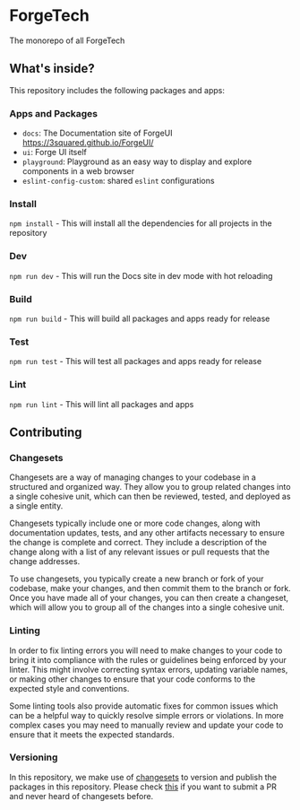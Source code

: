 # ForgeTech

The monorepo of all ForgeTech

## What's inside?

This repository includes the following packages and apps:

### Apps and Packages

- `docs`: The Documentation site of ForgeUI https://3squared.github.io/ForgeUI/
- `ui`: Forge UI itself
- `playground`: Playground as an easy way to display and explore components in a  web browser
- `eslint-config-custom`: shared `eslint` configurations

### Install

`npm install` - This will install all the dependencies for all projects in the repository

### Dev

`npm run dev` - This will run the Docs site in dev mode with hot reloading

### Build

`npm run build` - This will build all packages and apps ready for release

### Test

`npm run test` - This will test all packages and apps ready for release

### Lint

`npm run lint` - This will lint all packages and apps

## Contributing

### Changesets
Changesets are a way of managing changes to your codebase in a structured and organized way. They allow you to group related changes into a single cohesive unit, which can then be reviewed, tested, and deployed as a single entity.

Changesets typically include one or more code changes, along with documentation updates, tests, and any other artifacts necessary to ensure the change is complete and correct. They include a description of the change along with a list of any relevant issues or pull requests that the change addresses.

To use changesets, you typically create a new branch or fork of your codebase, make your changes, and then commit them to the branch or fork. Once you have made all of your changes, you can then create a changeset, which will allow you to group all of the changes into a single cohesive unit.

### Linting
In order to fix linting errors you will need to make changes to your code to bring it into compliance with the rules or guidelines being enforced by your linter. This might involve correcting syntax errors, updating variable names, or making other changes to ensure that your code conforms to the expected style and conventions.

Some linting tools also provide automatic fixes for common issues which can be a helpful way to quickly resolve simple errors or violations. In more complex cases you may need to manually review and update your code to ensure that it meets the expected standards.

### Versioning

In this repository, we make use of [changesets](https://github.com/changesets/changesets) to version and publish the packages in this repository.
Please check [this](https://github.com/changesets/changesets/blob/main/docs/adding-a-changeset.md) if you want to submit a PR and never heard of changesets before.